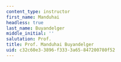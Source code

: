 ```yaml
---
content_type: instructor
first_name: Manduhai
headless: true
last_name: Buyandelger
middle_initial: ''
salutation: Prof.
title: Prof. Manduhai Buyandelger
uid: c32c60e3-3896-f333-3a65-847200780f52
---
```

